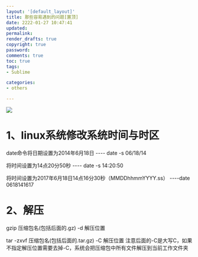```yaml
---
layout: '[default_layout]'   
title: 那些容易遇到的问题[置顶]           
date: 2222-01-27 10:47:41  
updated: 
permalink: 
render_drafts: true
copyright: true
password: 
comments: true
toc: true                  
tags:                        
- Sublime

categories:                  
- others

---
```

![](https://ss0.bdstatic.com/6ONWsjip0QIZ8tyhnq/it/u=1618097094,4154452434&fm=77&w_h=121_75&cs=423647557,799948659)
<!--more-->

# 1、linux系统修改系统时间与时区
date命令将日期设置为2014年6月18日
 ----   date -s 06/18/14

将时间设置为14点20分50秒
 ----   date -s 14:20:50

将时间设置为2017年6月18日14点16分30秒（MMDDhhmmYYYY.ss）
----date 0618141617

# 2、解压
gzip 压缩包名(包括后面的.gz) -d 解压位置

tar -zxvf 压缩包名(包括后面的.tar.gz) -C 解压位置 注意后面的-C是大写C，如果不指定解压位置需要去掉-C，系统会把压缩包中所有文件解压到当前工作文件夹





